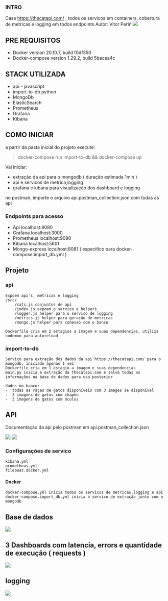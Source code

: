 ### INTRO

Case https://thecatapi.com/ , todos os servicos em containers, cobertura de metricas e logging em todos endpoints
Autor: Vitor Perin
![](./screenshots/arq.png)

## PRE REQUISITOS

- Docker version 20.10.7, build f0df350
- Docker-compose version 1.29.2, build 5becea4c


## STACK UTILIZADA

- api - javascript
- import-to-db python 
- MongoDb
- ElasticSearch
- Prometheus
- Grafana
- Kibana

## COMO INICIAR

a partir da pasta inicial do projeto execute: 

>  docker-compose run import-to-db && docker-compose up

Vai iniciar:
- extração da api para o mongodb ( duração estimada 1min )
- api e servicos de metrica,logging
- grafana e kibana para visualização dos dashboard e logging

no postman, importe o arquivo api.postman_collection.json com todas as api
### Endpoints para acesso

- Api localhost:8080 
- Grafana localhost:3000
- Prometheus localhost:9090
- Kibana localhost:5601
- Mongo-express localhost:8081 ( especifico para docker-compose.import_db.yml )


## Projeto

### api
    Expoem api's, metricas e logging 
    /src/
        /cats.js conjuntos de api
        /index.js expoem o servico e helpers
        /logger.js helper para o servico de logging
        /metrics.js helper para geração de metricas
        /mongo.js helper para conexao com o banco

    Dockerfile cria em 2 estagios a imagem e suas dependencias, utiliza nodemon para autoreload  
### import-to-db
    Servico para extração dos dados da api https://thecatapi.com/ para o mongodb, iniciado apenas 1 vez
    Dockerfile cria em 1 estagio a imagem e suas dependencias
    main.py inicia a extração da thecatapi.com e salva todas as informações na base de dados para uso posterior

    dados no banco:
    -  todas as raças de gatos disponíveis com 3 images se disponivel
    -  3 imagens de gatos com chapéu
    -  3 imagens de gatos com óculos
## API

Documentação da api pelo postman em api.postman_collection.json

![](./screenshots/doc.png)
![](./screenshots/postman.png)
### Configurações de servico
    kibana.yml
    prometheus.yml
    filebeat.docker.yml
#### Docker
    docker-compose.yml inicia todos os servicos de metricas,logging e api 
    docker-compose.import_db.yml inicia o servico de extração junto com o mongodb

##  Base de dados
![](./screenshots/mongodb.png)

## 3 Dashboards com latencia, errors e quantidade de execução ( requests )
![](./screenshots/metrics.png)

## logging 
![](./screenshots/logging.png)


